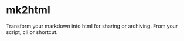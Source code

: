 # mk2html
Transform your markdown into html for sharing or archiving. From your script, cli or shortcut.
